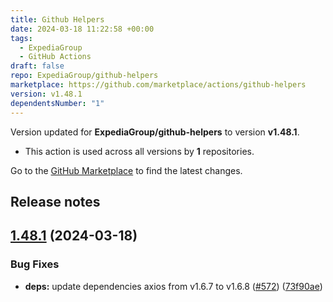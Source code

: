 ```yaml
---
title: Github Helpers
date: 2024-03-18 11:22:58 +00:00
tags:
  - ExpediaGroup
  - GitHub Actions
draft: false
repo: ExpediaGroup/github-helpers
marketplace: https://github.com/marketplace/actions/github-helpers
version: v1.48.1
dependentsNumber: "1"
---
```



Version updated for **ExpediaGroup/github-helpers** to version **v1.48.1**.
- This action is used across all versions by **1** repositories.

Go to the [GitHub Marketplace](https://github.com/marketplace/actions/github-helpers) to find the latest changes.

## Release notes

## [1.48.1](https://github.com/ExpediaGroup/github-helpers/compare/v1.48.0...v1.48.1) (2024-03-18)


### Bug Fixes

* **deps:** update dependencies axios from v1.6.7 to v1.6.8 ([#572](https://github.com/ExpediaGroup/github-helpers/issues/572)) ([73f90ae](https://github.com/ExpediaGroup/github-helpers/commit/73f90aed85e812a46bb89d4b2d67fc0a0f9a3a5c))




